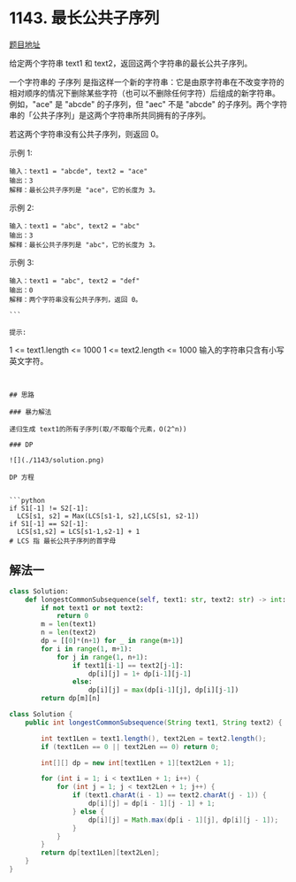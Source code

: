 # 1143. 最长公共子序列

[题目地址](https://leetcode-cn.com/problems/longest-common-subsequence)

给定两个字符串 text1 和 text2，返回这两个字符串的最长公共子序列。

一个字符串的 子序列 是指这样一个新的字符串：它是由原字符串在不改变字符的相对顺序的情况下删除某些字符（也可以不删除任何字符）后组成的新字符串。
例如，"ace" 是 "abcde" 的子序列，但 "aec" 不是 "abcde" 的子序列。两个字符串的「公共子序列」是这两个字符串所共同拥有的子序列。

若这两个字符串没有公共子序列，则返回 0。


示例 1:

```
输入：text1 = "abcde", text2 = "ace" 
输出：3  
解释：最长公共子序列是 "ace"，它的长度为 3。
```

示例 2:

```
输入：text1 = "abc", text2 = "abc"
输出：3
解释：最长公共子序列是 "abc"，它的长度为 3。
```

示例 3:

```
输入：text1 = "abc", text2 = "def"
输出：0
解释：两个字符串没有公共子序列，返回 0。

``` 

提示:

```
1 <= text1.length <= 1000
1 <= text2.length <= 1000
输入的字符串只含有小写英文字符。
```


## 思路

### 暴力解法

递归生成 text1的所有子序列(取/不取每个元素，O(2^n))

### DP

![](./1143/solution.png)

DP 方程


```python
if S1[-1] != S2[-1]:
  LCS[s1, s2] = Max(LCS[s1-1, s2],LCS[s1, s2-1])
if S1[-1] == S2[-1]:
  LCS[s1,s2] = LCS[s1-1,s2-1] + 1 
# LCS 指 最长公共子序列的首字母
```


## 解法一

```python
class Solution:
    def longestCommonSubsequence(self, text1: str, text2: str) -> int:
        if not text1 or not text2:
            return 0
        m = len(text1)
        n = len(text2)
        dp = [[0]*(n+1) for _ in range(m+1)]
        for i in range(1, m+1):
            for j in range(1, n+1):
                if text1[i-1] == text2[j-1]:
                    dp[i][j] = 1+ dp[i-1][j-1]
                else:
                    dp[i][j] = max(dp[i-1][j], dp[i][j-1])
        return dp[m][n]
```

```Java
class Solution {
    public int longestCommonSubsequence(String text1, String text2) {

        int text1Len = text1.length(), text2Len = text2.length();
        if (text1Len == 0 || text2Len == 0) return 0;

        int[][] dp = new int[text1Len + 1][text2Len + 1];

        for (int i = 1; i < text1Len + 1; i++) {
            for (int j = 1; j < text2Len + 1; j++) {
                if (text1.charAt(i - 1) == text2.charAt(j - 1)) {
                    dp[i][j] = dp[i - 1][j - 1] + 1;
                } else {
                    dp[i][j] = Math.max(dp[i - 1][j], dp[i][j - 1]);
                }
            }
        }
        return dp[text1Len][text2Len];
    }
}
```